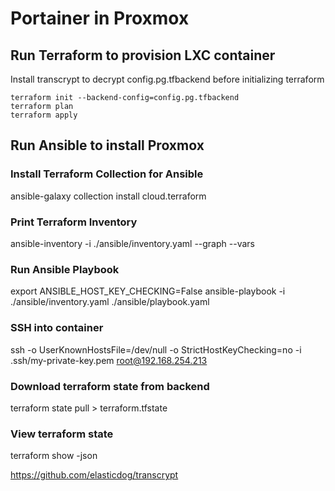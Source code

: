 # Portainer in Proxmox

## Run Terraform to provision LXC container
Install transcrypt to decrypt config.pg.tfbackend before initializing terraform
```
terraform init --backend-config=config.pg.tfbackend 
terraform plan
terraform apply
```

## Run Ansible to install Proxmox
### Install Terraform Collection for Ansible
ansible-galaxy collection install cloud.terraform

### Print Terraform Inventory
ansible-inventory -i ./ansible/inventory.yaml --graph --vars

### Run Ansible Playbook
export ANSIBLE_HOST_KEY_CHECKING=False
ansible-playbook -i ./ansible/inventory.yaml ./ansible/playbook.yaml

### SSH into container
ssh -o UserKnownHostsFile=/dev/null -o StrictHostKeyChecking=no -i .ssh/my-private-key.pem root@192.168.254.213

### Download terraform state from backend
terraform state pull > terraform.tfstate

### View terraform state
terraform show -json

https://github.com/elasticdog/transcrypt